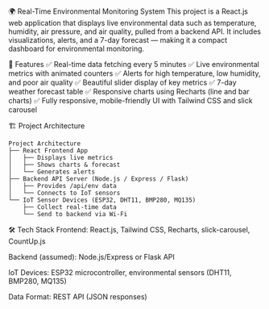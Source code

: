 🌍 Real-Time Environmental Monitoring System
This project is a React.js web application that displays live environmental data such as temperature, humidity, air pressure, and air quality, pulled from a backend API. It includes visualizations, alerts, and a 7-day forecast — making it a compact dashboard for environmental monitoring.

🚀 Features
✅ Real-time data fetching every 5 minutes
✅ Live environmental metrics with animated counters
✅ Alerts for high temperature, low humidity, and poor air quality
✅ Beautiful slider display of key metrics
✅ 7-day weather forecast table
✅ Responsive charts using Recharts (line and bar charts)
✅ Fully responsive, mobile-friendly UI with Tailwind CSS and slick carousel

🏗️ Project Architecture


```
Project Architecture
├── React Frontend App
│   ├── Displays live metrics
│   ├── Shows charts & forecast
│   └── Generates alerts
├── Backend API Server (Node.js / Express / Flask)
│   ├── Provides /api/env data
│   └── Connects to IoT sensors
└── IoT Sensor Devices (ESP32, DHT11, BMP280, MQ135)
    ├── Collect real-time data
    └── Send to backend via Wi-Fi
```


🛠️ Tech Stack
Frontend: React.js, Tailwind CSS, Recharts, slick-carousel, CountUp.js

Backend (assumed): Node.js/Express or Flask API

IoT Devices: ESP32 microcontroller, environmental sensors (DHT11, BMP280, MQ135)

Data Format: REST API (JSON responses)
